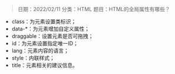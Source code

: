 > 日期：2022/02/11
分类：HTML
题目：HTML的全局属性有哪些？

- class：为元素设置类标识；
- data-*：为元素增加自定义属性；
- draggable：设置元素是否可拖拽；
- id：为元素设置指定唯一ID；
- lang：元素内容的语言；
- style：内联样式；
- title：元素相关的建议信息。

